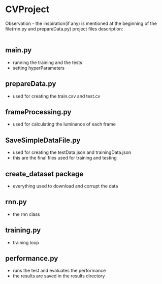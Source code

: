 # CVProject
Observation - the inspiration(if any) is mentioned at the beginning of the file(rnn.py and prepareData.py)
project files description:
<br/>
<br/>
## main.py 
- running the training and the tests 
- setting hyperParameters
## prepareData.py
- used for creating the train.csv and test.cv
## frameProcessing.py
- used for calculating the luminance of each frame
## SaveSimpleDataFile.py 
- used for creating the testData.json and trainingData.json
- this are the final files used for training and testing
## create_dataset package
- everything used to download and corrupt the data
## rnn.py
- the rnn class
## training.py
- training loop
## performance.py
- runs the test and evaluates the performance
- the results are saved in the results directory

